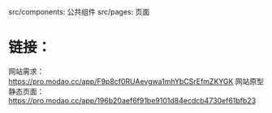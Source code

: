 src/components: 公共组件
src/pages: 页面


# 链接：
网站需求：https://pro.modao.cc/app/F9p8cf0RUAevgwa1mhYbCSrEfmZKYGK
网站原型静态页面：https://pro.modao.cc/app/196b20aef6f91be9101d84ecdcb4730ef61bfb23
